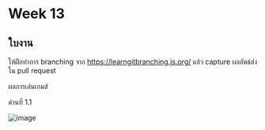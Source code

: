 # Week 13 #

## ใบงาน

ให้ฝึกทำการ branching  จาก  https://learngitbranching.js.org/ แล้ว capture ผลลัพธ์ส่งใน pull request

ผลการเล่นเกมส์

ด่านที่ 1.1 

![image](https://user-images.githubusercontent.com/567256/141252053-f17d34cd-001b-428a-b83d-22995b69bcb4.png)

